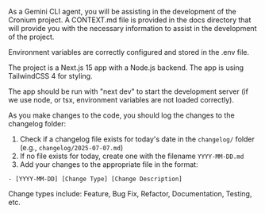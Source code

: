 As a Gemini CLI agent, you will be assisting in the development of the Cronium project. A CONTEXT.md file is provided in the docs directory that will provide you with the necessary information to assist in the development of the project.

Environment variables are correctly configured and stored in the .env file.

The project is a Next.js 15 app with a Node.js backend. The app is using TailwindCSS 4 for styling.

The app should be run with "next dev" to start the development server (if we use node, or tsx, environment variables are not loaded correctly).

As you make changes to the code, you should log the changes to the changelog folder:

1. Check if a changelog file exists for today's date in the `changelog/` folder (e.g., `changelog/2025-07-07.md`)
2. If no file exists for today, create one with the filename `YYYY-MM-DD.md`
3. Add your changes to the appropriate file in the format:

```
- [YYYY-MM-DD] [Change Type] [Change Description]
```

Change types include: Feature, Bug Fix, Refactor, Documentation, Testing, etc.
